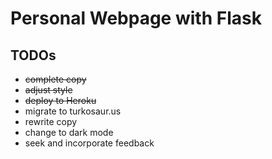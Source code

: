 # Personal Webpage with Flask

## TODOs
- ~~complete copy~~
- ~~adjust style~~
- ~~deploy to Heroku~~
- migrate to turkosaur.us
- rewrite copy
- change to dark mode
- seek and incorporate feedback